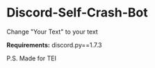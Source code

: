 # Discord-Self-Crash-Bot
Change "Your Text" to your text

**Requirements:** discord.py==1.7.3

P.S. Made for TEI
